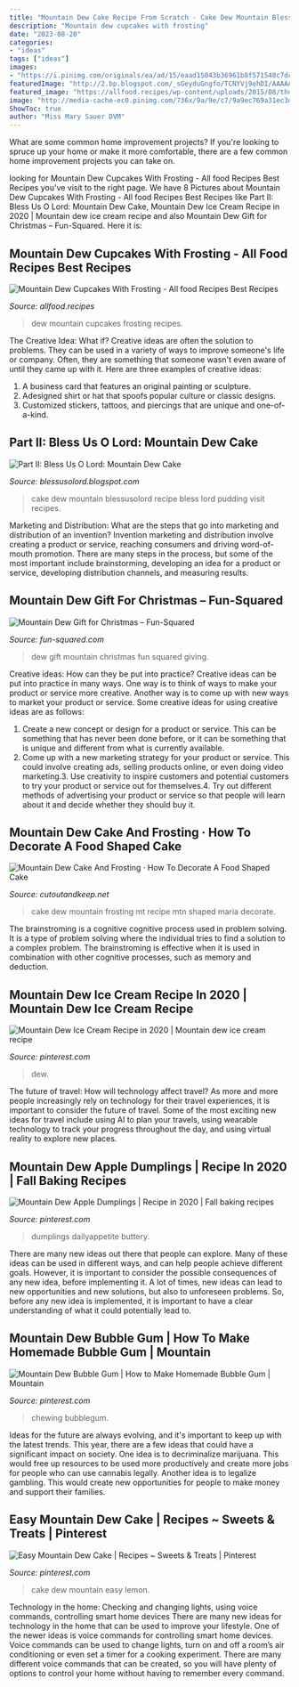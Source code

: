 ```yaml
---
title: "Mountain Dew Cake Recipe From Scratch - Cake Dew Mountain Blessusolord Recipe Bless Lord Pudding Visit Recipes"
description: "Mountain dew cupcakes with frosting"
date: "2023-08-20"
categories:
- "ideas"
tags: ["ideas"]
images:
- "https://i.pinimg.com/originals/ea/ad/15/eaad15043b36961b8f571548c7dcb59f.jpg"
featuredImage: "http://2.bp.blogspot.com/_sGeyduGngfo/TCNYVj9ehDI/AAAAAAAAIfs/jG0YcwPHwoo/s1600/DSC02496.JPG"
featured_image: "https://allfood.recipes/wp-content/uploads/2015/08/thumb_600-1.jpg"
image: "http://media-cache-ec0.pinimg.com/736x/9a/9e/c7/9a9ec769a31ec3dd867b431056642029.jpg"
ShowToc: true
author: "Miss Mary Sauer DVM"
---
```



What are some common home improvement projects?
If you're looking to spruce up your home or make it more comfortable, there are a few common home improvement projects you can take on.

	

		
looking for Mountain Dew Cupcakes With Frosting - All food Recipes Best Recipes you've visit to the right page. We have 8 Pictures about Mountain Dew Cupcakes With Frosting - All food Recipes Best Recipes like Part II: Bless Us O Lord: Mountain Dew Cake, Mountain Dew Ice Cream Recipe in 2020 | Mountain dew ice cream recipe and also Mountain Dew Gift for Christmas – Fun-Squared. Here it is:
		
    
## Mountain Dew Cupcakes With Frosting - All Food Recipes Best Recipes

<img loading=lazy src="https://allfood.recipes/wp-content/uploads/2015/08/thumb_600-1.jpg" onerror="this.onerror=null;this.src='https://tse2.mm.bing.net/th?id=OIP.t3tvq1MyVoy5bLbP_DwamwHaHa&amp;pid=15.1';" alt="Mountain Dew Cupcakes With Frosting - All food Recipes Best Recipes">

_Source: allfood.recipes_

>dew mountain cupcakes frosting recipes. 

	

The Creative Idea: What if?
Creative ideas are often the solution to problems. They can be used in a variety of ways to improve someone's life or company. Often, they are something that someone wasn't even aware of until they came up with it. Here are three examples of creative ideas: 
1. A business card that features an original painting or sculpture. 
2. Adesigned shirt or hat that spoofs popular culture or classic designs. 
3. Customized stickers, tattoos, and piercings that are unique and one-of-a-kind.

    
## Part II: Bless Us O Lord: Mountain Dew Cake

<img loading=lazy src="http://2.bp.blogspot.com/_sGeyduGngfo/TCNYVj9ehDI/AAAAAAAAIfs/jG0YcwPHwoo/s1600/DSC02496.JPG" onerror="this.onerror=null;this.src='https://tse3.mm.bing.net/th?id=OIP.6-1RvWWaSNmj1zS0gWpm2QHaFj&amp;pid=15.1';" alt="Part II: Bless Us O Lord: Mountain Dew Cake">

_Source: blessusolord.blogspot.com_

>cake dew mountain blessusolord recipe bless lord pudding visit recipes. 

	

Marketing and Distribution: What are the steps that go into marketing and distribution of an invention?
Invention marketing and distribution involve creating a product or service, reaching consumers and driving word-of-mouth promotion. There are many steps in the process, but some of the most important include brainstorming, developing an idea for a product or service, developing distribution channels, and measuring results.

    
## Mountain Dew Gift For Christmas – Fun-Squared

<img loading=lazy src="https://i0.wp.com/fun-squared.com/wp-content/uploads/2017/11/Mountain-Dew-Gift-for-Christmas.jpg?resize=650%2C945&amp;ssl=1" onerror="this.onerror=null;this.src='https://tse3.mm.bing.net/th?id=OIP.0aFwp7SQk5uyMHu2iBxTyAHaKx&amp;pid=15.1';" alt="Mountain Dew Gift for Christmas – Fun-Squared">

_Source: fun-squared.com_

>dew gift mountain christmas fun squared giving. 

	

Creative ideas: How can they be put into practice?
Creative ideas can be put into practice in many ways. One way is to think of ways to make your product or service more creative. Another way is to come up with new ways to market your product or service. Some creative ideas for using creative ideas are as follows:
1. Create a new concept or design for a product or service. This can be something that has never been done before, or it can be something that is unique and different from what is currently available.
2. Come up with a new marketing strategy for your product or service. This could involve creating ads, selling products online, or even doing video marketing.3. Use creativity to inspire customers and potential customers to try your product or service out for themselves.4. Try out different methods of advertising your product or service so that people will learn about it and decide whether they should buy it.

    
## Mountain Dew Cake And Frosting · How To Decorate A Food Shaped Cake

<img loading=lazy src="http://images.coplusk.net/project_images/98461/image/IMAG0365_1311480887.jpg" onerror="this.onerror=null;this.src='https://tse2.mm.bing.net/th?id=OIP.uZZ0T1D-dTVGOCfSPa7bigHaE8&amp;pid=15.1';" alt="Mountain Dew Cake And Frosting · How To Decorate A Food Shaped Cake">

_Source: cutoutandkeep.net_

>cake dew mountain frosting mt recipe mtn shaped maria decorate. 

	

The brainstroming is a cognitive cognitive process used in problem solving. It is a type of problem solving where the individual tries to find a solution to a complex problem. The brainstroming is effective when it is used in combination with other cognitive processes, such as memory and deduction.

    
## Mountain Dew Ice Cream Recipe In 2020 | Mountain Dew Ice Cream Recipe

<img loading=lazy src="https://i.pinimg.com/originals/48/27/4a/48274acf3e2ab16c3637e9f654ea6092.jpg" onerror="this.onerror=null;this.src='https://tse3.mm.bing.net/th?id=OIP.ei4r2ia-qj44ZUHvfgpP9gHaYY&amp;pid=15.1';" alt="Mountain Dew Ice Cream Recipe in 2020 | Mountain dew ice cream recipe">

_Source: pinterest.com_

>dew. 

	

The future of travel: How will technology affect travel?
As more and more people increasingly rely on technology for their travel experiences, it is important to consider the future of travel. Some of the most exciting new ideas for travel include using AI to plan your travels, using wearable technology to track your progress throughout the day, and using virtual reality to explore new places.

    
## Mountain Dew Apple Dumplings | Recipe In 2020 | Fall Baking Recipes

<img loading=lazy src="https://i.pinimg.com/originals/ea/ad/15/eaad15043b36961b8f571548c7dcb59f.jpg" onerror="this.onerror=null;this.src='https://tse2.mm.bing.net/th?id=OIP.MkDJNf8qGPDTOkZ680ENtQHaLG&amp;pid=15.1';" alt="Mountain Dew Apple Dumplings | Recipe in 2020 | Fall baking recipes">

_Source: pinterest.com_

>dumplings dailyappetite buttery. 

	

There are many new ideas out there that people can explore. Many of these ideas can be used in different ways, and can help people achieve different goals. However, it is important to consider the possible consequences of any new idea, before implementing it. A lot of times, new ideas can lead to new opportunities and new solutions, but also to unforeseen problems. So, before any new idea is implemented, it is important to have a clear understanding of what it could potentially lead to.

    
## Mountain Dew Bubble Gum | How To Make Homemade Bubble Gum | Mountain

<img loading=lazy src="https://i.pinimg.com/originals/3a/e8/8c/3ae88cc28163833fdb3e40964a4acf0d.jpg" onerror="this.onerror=null;this.src='https://tse1.mm.bing.net/th?id=OIP.EAY8CT2ng_8ekMPOpdbSRgHaEK&amp;pid=15.1';" alt="Mountain Dew Bubble Gum | How to Make Homemade Bubble Gum | Mountain">

_Source: pinterest.com_

>chewing bubblegum. 

	

Ideas for the future are always evolving, and it's important to keep up with the latest trends. This year, there are a few ideas that could have a significant impact on society. One idea is to decriminalize marijuana. This would free up resources to be used more productively and create more jobs for people who can use cannabis legally. Another idea is to legalize gambling. This would create new opportunities for people to make money and support their families.

    
## Easy Mountain Dew Cake | Recipes ~ Sweets &amp; Treats | Pinterest

<img loading=lazy src="http://media-cache-ec0.pinimg.com/736x/9a/9e/c7/9a9ec769a31ec3dd867b431056642029.jpg" onerror="this.onerror=null;this.src='https://tse4.mm.bing.net/th?id=OIP.wIaGB8l46hsagelUADsi-QHaE5&amp;pid=15.1';" alt="Easy Mountain Dew Cake | Recipes ~ Sweets &amp; Treats | Pinterest">

_Source: pinterest.com_

>cake dew mountain easy lemon. 

	

Technology in the home: Checking and changing lights, using voice commands, controlling smart home devices
There are many new ideas for technology in the home that can be used to improve your lifestyle. One of the newer ideas is voice commands for controlling smart home devices. Voice commands can be used to change lights, turn on and off a room’s air conditioning or even set a timer for a cooking experiment. There are many different voice commands that can be created, so you will have plenty of options to control your home without having to remember every command.

